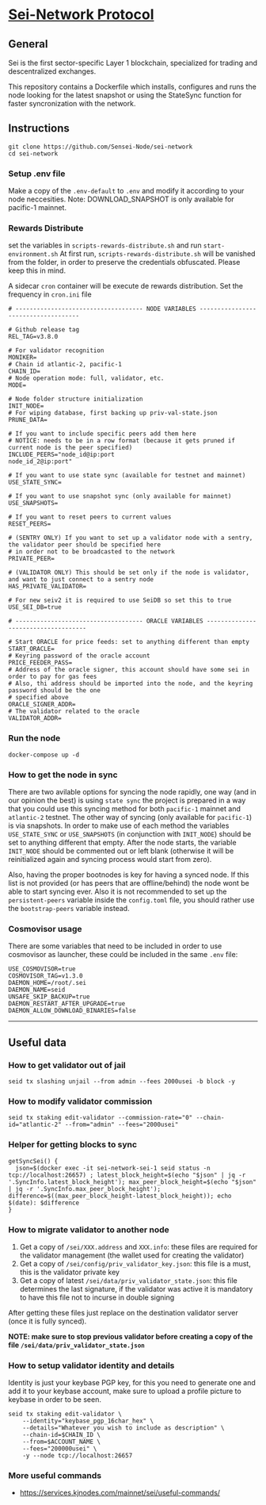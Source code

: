 # [Sei-Network Protocol](https://www.seinetwork.io/)

## General 

Sei is the first sector-specific Layer 1 blockchain, specialized for trading and descentralized exchanges. 

This repository contains a Dockerfile which installs, configures and runs the node looking for the latest snapshot or using the StateSync function for faster syncronization with the network. 


## Instructions

```
git clone https://github.com/Sensei-Node/sei-network
cd sei-network
``` 

### Setup .env file

Make a copy of the `.env-default` to `.env` and modify it according to your node neccesities. Note: DOWNLOAD_SNAPSHOT is only available for pacific-1 mainnet.

### Rewards Distribute

set the variables in `scripts-rewards-distribute.sh` and run `start-environment.sh`
At first run, `scripts-rewards-distribute.sh` will be vanished from the folder, in order to preserve the credentials obfuscated. Please keep this in mind.

A sidecar `cron` container will be execute de rewards distribution. Set the frequency in ` cron.ini ` file
```
# ------------------------------------ NODE VARIABLES ------------------------------------

# Github release tag
REL_TAG=v3.8.0

# For validator recognition
MONIKER=
# Chain id atlantic-2, pacific-1
CHAIN_ID=
# Node operation mode: full, validator, etc.
MODE=

# Node folder structure initialization
INIT_NODE=
# For wiping database, first backing up priv-val-state.json
PRUNE_DATA=

# If you want to include specific peers add them here
# NOTICE: needs to be in a row format (because it gets pruned if current node is the peer specified)
INCLUDE_PEERS="node_id@ip:port
node_id_2@ip:port"

# If you want to use state sync (available for testnet and mainnet)
USE_STATE_SYNC=

# If you want to use snapshot sync (only available for mainnet)
USE_SNAPSHOTS=

# If you want to reset peers to current values
RESET_PEERS=

# (SENTRY ONLY) If you want to set up a validator node with a sentry, the validator peer should be specified here
# in order not to be broadcasted to the network
PRIVATE_PEER=

# (VALIDATOR ONLY) This should be set only if the node is validator, and want to just connect to a sentry node
HAS_PRIVATE_VALIDATOR=

# For new seiv2 it is required to use SeiDB so set this to true
USE_SEI_DB=true

# ------------------------------------ ORACLE VARIABLES ------------------------------------

# Start ORACLE for price feeds: set to anything different than empty
START_ORACLE=
# Keyring password of the oracle account
PRICE_FEEDER_PASS=
# Address of the oracle signer, this account should have some sei in order to pay for gas fees
# Also, thi address should be imported into the node, and the keyring password should be the one 
# specified above
ORACLE_SIGNER_ADDR=
# The validator related to the oracle
VALIDATOR_ADDR=
```

### Run the node

```
docker-compose up -d
``` 

### How to get the node in sync

There are two avilable options for syncing the node rapidly, one way (and in our opinion the best) is using `state sync` the project is prepared in a way that you could use this syncing method for both `pacific-1` mainnet and `atlantic-2` testnet.
The other way of syncing (only available for `pacific-1`) is via snapshots. In order to make use of each method the variables `USE_STATE_SYNC` or `USE_SNAPSHOTS` (in conjunction with `INIT_NODE`) should be set to anything different that empty.
After the node starts, the variable `INIT_NODE` should be commented out or left blank (otherwise it will be reinitialized again and syncing process would start from zero).

Also, having the proper bootnodes is key for having a synced node. If this list is not provided (or has peers that are offline/behind) the node wont be able to start syncing ever. Also it is not recommended to set up the `persistent-peers` variable inside the `config.toml` file, you should rather use the `bootstrap-peers` variable instead.

### Cosmovisor usage

There are some variables that need to be included in order to use cosmovisor as launcher, these could be included in the same `.env` file:

```
USE_COSMOVISOR=true
COSMOVISOR_TAG=v1.3.0
DAEMON_HOME=/root/.sei
DAEMON_NAME=seid
UNSAFE_SKIP_BACKUP=true
DAEMON_RESTART_AFTER_UPGRADE=true
DAEMON_ALLOW_DOWNLOAD_BINARIES=false
```

---

## Useful data

### How to get validator out of jail

`seid tx slashing unjail --from admin --fees 2000usei -b block -y`

### How to modify validator commission

`seid tx staking edit-validator --commission-rate="0" --chain-id="atlantic-2" --from="admin" --fees="2000usei"`

### Helper for getting blocks to sync

```
getSyncSei() {
  json=$(docker exec -it sei-network-sei-1 seid status -n tcp://localhost:26657) ; latest_block_height=$(echo "$json" | jq -r '.SyncInfo.latest_block_height'); max_peer_block_height=$(echo "$json" | jq -r '.SyncInfo.max_peer_block_height'); difference=$((max_peer_block_height-latest_block_height)); echo $(date): $difference
}
```

### How to migrate validator to another node

1. Get a copy of `/sei/XXX.address` and `XXX.info`: these files are required for the validator management (the wallet used for creating the validator)
2. Get a copy of `/sei/config/priv_validator_key.json`: this file is a must, this is the validator private key
3. Get a copy of latest `/sei/data/priv_validator_state.json`: this file determines the last signature, if the validator was active it is mandatory to have this file not to incurse in double signing

After getting these files just replace on the destination validator server (once it is fully synced). 

**NOTE: make sure to stop previous validator before creating a copy of the file `/sei/data/priv_validator_state.json`**

### How to setup validator identity and details

Identity is just your keybase PGP key, for this you need to generate one and add it to your keybase account, make sure to upload a profile picture to keybase in order to be seen.

```
seid tx staking edit-validator \
    --identity="keybase_pgp_16char_hex" \
    --details="Whatever you wish to include as description" \
    --chain-id=$CHAIN_ID \
    --from=$ACCOUNT_NAME \
    --fees="200000usei" \
    -y --node tcp://localhost:26657
```

### More useful commands

- https://services.kjnodes.com/mainnet/sei/useful-commands/
